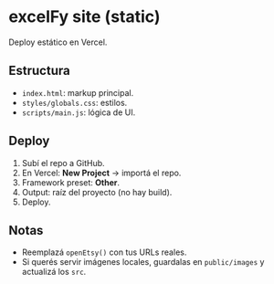 # excelFy site (static)

Deploy estático en Vercel.

## Estructura
- `index.html`: markup principal.
- `styles/globals.css`: estilos.
- `scripts/main.js`: lógica de UI.

## Deploy
1. Subí el repo a GitHub.
2. En Vercel: **New Project** → importá el repo.
3. Framework preset: **Other**.
4. Output: raíz del proyecto (no hay build).
5. Deploy.

## Notas
- Reemplazá `openEtsy()` con tus URLs reales.
- Si querés servir imágenes locales, guardalas en `public/images` y actualizá los `src`.
